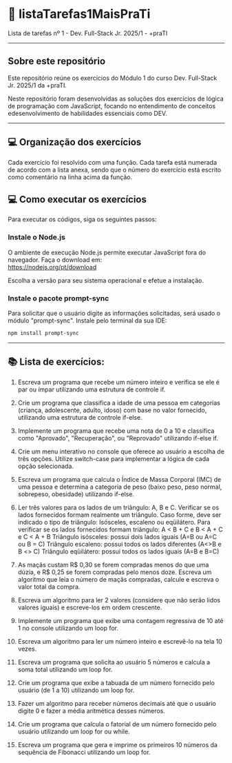 # 📝 listaTarefas1MaisPraTi

Lista de tarefas nº 1 - Dev. Full-Stack Jr. 2025/1 - +praTI

---

## **Sobre este repositório**

Este repositório reúne os exercícios do Módulo 1 do curso Dev. Full-Stack Jr. 2025/1 da +praTI.

Neste repositório foram desenvolvidas as soluções dos exercícios de lógica de programação com JavaScript, focando no entendimento de conceitos edesenvolvimento de habilidades essenciais como DEV.

---
## 💻 **Organização dos exercícios**
Cada exercício foi resolvido com uma função. Cada tarefa está numerada de acordo com a lista anexa, sendo que o número do exercício está escrito como comentário na linha acima da função.

## 💻 **Como executar os exercícios**

Para executar os códigos, siga os seguintes passos:

### **Instale o Node.js**

O ambiente de execução Node.js permite executar JavaScript fora do navegador. Faça o download em:  
https://nodejs.org/pt/download

Escolha a versão para seu sistema operacional e efetue a instalação.

### **Instale o pacote prompt-sync**

Para solicitar que o usuário digite as informações solicitadas, será usado o módulo "prompt-sync". Instale pelo terminal da sua IDE:

```bash
npm install prompt-sync
```
---
## :books: **Lista de exercícios:**

01. Escreva um programa que recebe um número inteiro e verifica se ele é par ou ímpar
utilizando uma estrutura de controle if.

02. Crie um programa que classifica a idade de uma pessoa em categorias (criança,
adolescente, adulto, idoso) com base no valor fornecido, utilizando uma estrutura de
controle if-else.

03. Implemente um programa que recebe uma nota de 0 a 10 e classifica como
"Aprovado", "Recuperação", ou "Reprovado" utilizando if-else if.

04. Crie um menu interativo no console que oferece ao usuário a escolha de três opções.
Utilize switch-case para implementar a lógica de cada opção selecionada.

05. Escreva um programa que calcula o Índice de Massa Corporal (IMC) de uma pessoa e
determina a categoria de peso (baixo peso, peso normal, sobrepeso, obesidade)
utilizando if-else.

06. Ler três valores para os lados de um triângulo: A, B e C. Verificar se os lados fornecidos
formam realmente um triângulo. Caso forme, deve ser indicado o tipo de triângulo:
Isósceles, escaleno ou eqüilátero.
Para verificar se os lados fornecidos formam triângulo: A < B + C e B < A + C e C < A + B
Triângulo isósceles: possui dois lados iguais (A=B ou A=C ou B = C)
Triângulo escaleno: possui todos os lados diferentes (A<>B e B <> C)
Triângulo eqüilátero: possui todos os lados iguais (A=B e B=C)

07. As maçãs custam R$ 0,30 se forem compradas menos do que uma dúzia, e R$ 0,25 se
forem compradas pelo menos doze. Escreva um algoritmo que leia o número de maçãs
compradas, calcule e escreva o valor total da compra.

08. Escreva um algoritmo para ler 2 valores (considere que não serão lidos valores iguais)
e escreve-los em ordem crescente.

09. Implemente um programa que exibe uma contagem regressiva de 10 até 1 no console
utilizando um loop for.

10. Escreva um algoritmo para ler um número inteiro e escrevê-lo na tela 10 vezes.

11. Escreva um programa que solicita ao usuário 5 números e calcula a soma total
utilizando um loop for.

12. Crie um programa que exibe a tabuada de um número fornecido pelo usuário (de 1 a 10) utilizando um loop for.

13. Fazer um algoritmo para receber números decimais até que o usuário digite 0 e fazer
a média aritmética desses números.

14. Crie um programa que calcula o fatorial de um número fornecido pelo usuário
utilizando um loop for ou while.

15. Escreva um programa que gera e imprime os primeiros 10 números da sequência de
Fibonacci utilizando um loop for.


